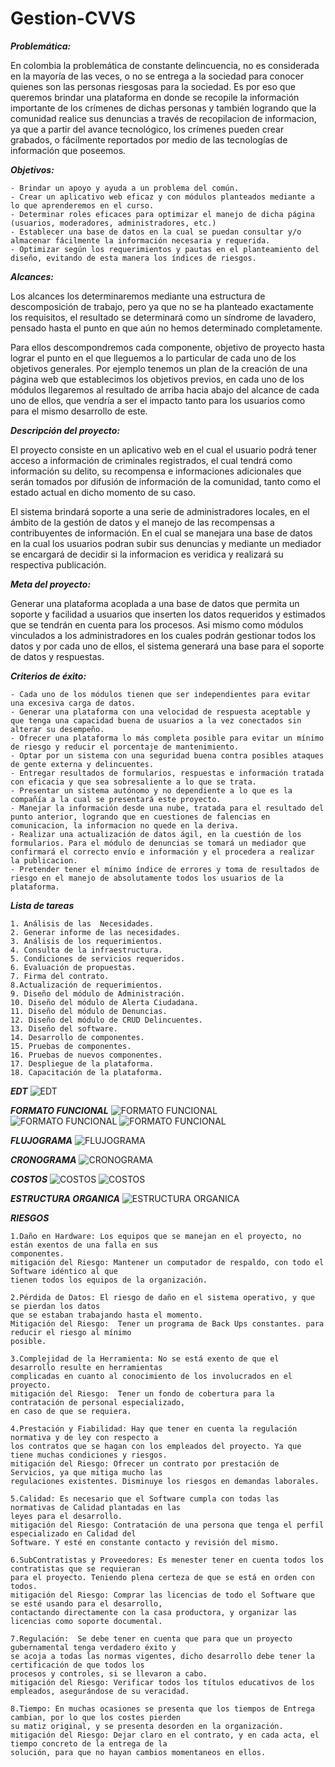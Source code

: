 # Gestion-CVVS

***Problemática:***

En colombia la problemática de constante delincuencia, no es considerada en la mayoría de las veces, o no se entrega a la sociedad para conocer quienes son las personas riesgosas para la sociedad. Es por eso que queremos brindar una plataforma en donde se recopile la información importante de los crímenes de dichas personas y también logrando que la comunidad realice sus denuncias a través de recopilacion de informacion, ya que a partir del avance tecnológico, los crímenes pueden crear grabados, o fácilmente reportados por medio de las tecnologías de información que poseemos.




***Objetivos:***
```plain
- Brindar un apoyo y ayuda a un problema del común.
- Crear un aplicativo web eficaz y con módulos planteados mediante a lo que aprenderemos en el curso.
- Determinar roles eficaces para optimizar el manejo de dicha página (usuarios, moderadores, administradores, etc.)
- Establecer una base de datos en la cual se puedan consultar y/o almacenar fácilmente la información necesaria y requerida.
- Optimizar según los requerimientos y pautas en el planteamiento del diseño, evitando de esta manera los índices de riesgos.
```

***Alcances:***

Los alcances los determinaremos mediante una estructura de descomposición de trabajo, pero ya que no se ha planteado exactamente los requisitos, el resultado se determinará como un síndrome de lavadero, pensado hasta el punto en que aún no hemos determinado completamente.

Para ellos descompondremos cada componente, objetivo de proyecto hasta lograr el punto en el que lleguemos a lo particular de cada uno de los objetivos generales. Por ejemplo tenemos un plan de la creación de una página web que establecimos los objetivos previos, en cada uno de los módulos llegaremos al resultado de arriba hacia abajo del alcance de cada uno de ellos, que vendría a ser el impacto tanto para los usuarios como para el mismo desarrollo de este. 

***Descripción del proyecto:***

El proyecto consiste en un aplicativo web en el cual el usuario podrá tener acceso a información de criminales registrados, el cual tendrá como información su delito, su recompensa e informaciones adicionales que serán tomados por difusión de información de la comunidad, tanto como el estado actual en dicho momento de su caso.

El sistema brindará soporte a una serie de administradores locales, en el ámbito de la gestión de datos y el manejo de las recompensas a contribuyentes de información. En el cual se manejara una base de datos en la cual los usuarios podran subir sus denuncias y mediante un mediador se encargará de decidir si la informacion es veridica y realizará su respectiva publicación.


***Meta del proyecto:***

Generar una plataforma acoplada a una base de datos que permita un soporte y facilidad a usuarios que inserten los datos requeridos y estimados que se tendrán en cuenta para los procesos. Asi mismo como módulos vinculados a los administradores en los cuales podrán gestionar todos los datos y por cada uno de ellos, el sistema generará una base para el soporte de datos y respuestas.

***Criterios de éxito:***
```plain
- Cada uno de los módulos tienen que ser independientes para evitar una excesiva carga de datos.
- Generar una plataforma con una velocidad de respuesta aceptable y que tenga una capacidad buena de usuarios a la vez conectados sin alterar su desempeño.
- Ofrecer una plataforma lo más completa posible para evitar un mínimo de riesgo y reducir el porcentaje de mantenimiento.
- Optar por un sistema con una seguridad buena contra posibles ataques de gente externa y delincuentes.
- Entregar resultados de formularios, respuestas e información tratada con eficacia y que sea sobresaliente a lo que se trata.
- Presentar un sistema autónomo y no dependiente a lo que es la compañía a la cual se presentará este proyecto.
- Manejar la información desde una nube, tratada para el resultado del punto anterior, logrando que en cuestiones de falencias en comunicacion, la informacion no quede en la deriva.
- Realizar una actualización de datos ágil, en la cuestión de los formularios. Para el módulo de denuncias se tomará un mediador que confirmará el correcto envío e información y el procedera a realizar la publicacion.
- Pretender tener el mínimo índice de errores y toma de resultados de riesgo en el manejo de absolutamente todos los usuarios de la plataforma.
```






***Lista de tareas***
```plain
1. Análisis de las  Necesidades.
2. Generar informe de las necesidades.
3. Análisis de los requerimientos.
4. Consulta de la infraestructura.
5. Condiciones de servicios requeridos.
6. Evaluación de propuestas.
7. Firma del contrato.
8.Actualización de requerimientos.
9. Diseño del módulo de Administración.
10. Diseño del módulo de Alerta Ciudadana.
11. Diseño del módulo de Denuncias.
12. Diseño del módulo de CRUD Delincuentes.
13. Diseño del software.
14. Desarrollo de componentes. 
15. Pruebas de componentes.
16. Pruebas de nuevos componentes.
17. Despliegue de la plataforma.
18. Capacitación de la plataforma.
```
***EDT***
![EDT](https://github.com/adrianga96/Gestion-CVVS/blob/master/EDT.png)

***FORMATO FUNCIONAL***
![FORMATO FUNCIONAL](https://github.com/adrianga96/Gestion-CVVS/blob/master/ff1.png)
![FORMATO FUNCIONAL](https://github.com/adrianga96/Gestion-CVVS/blob/master/ff2.png)
![FORMATO FUNCIONAL](https://github.com/adrianga96/Gestion-CVVS/blob/master/ff3.png)

***FLUJOGRAMA***
![FLUJOGRAMA](https://github.com/adrianga96/Gestion-CVVS/blob/master/flujo.png)

***CRONOGRAMA***
![CRONOGRAMA](https://github.com/adrianga96/Gestion-CVVS/blob/master/crono1.png)

***COSTOS***
![COSTOS](https://github.com/adrianga96/Gestion-CVVS/blob/master/cost1.png)
![COSTOS](https://github.com/adrianga96/Gestion-CVVS/blob/master/cost2.png)

***ESTRUCTURA ORGANICA***
![ESTRUCTURA ORGANICA](https://github.com/adrianga96/Gestion-CVVS/blob/master/est%20org.png)

***RIESGOS***
```plain
1.Daño en Hardware: Los equipos que se manejan en el proyecto, no están exentos de una falla en sus 
componentes. 
mitigación del Riesgo: Mantener un computador de respaldo, con todo el    Software idéntico al que 
tienen todos los equipos de la organización.

2.Pérdida de Datos: El riesgo de daño en el sistema operativo, y que se pierdan los datos 
que se estaban trabajando hasta el momento.
Mitigación del Riesgo:  Tener un programa de Back Ups constantes. para reducir el riesgo al mínimo 
posible.

3.Complejidad de la Herramienta: No se está exento de que el desarrollo resulte en herramientas 
complicadas en cuanto al conocimiento de los involucrados en el proyecto.
mitigación del Riesgo:  Tener un fondo de cobertura para la contratación de personal especializado, 
en caso de que se requiera.

4.Prestación y Fiabilidad: Hay que tener en cuenta la regulación normativa y de ley con respecto a 
los contratos que se hagan con los empleados del proyecto. Ya que tiene muchas condiciones y riesgos.
mitigación del Riesgo: Ofrecer un contrato por prestación de Servicios, ya que mitiga mucho las 
regulaciones existentes. Disminuye los riesgos en demandas laborales.

5.Calidad: Es necesario que el Software cumpla con todas las normativas de Calidad plantadas en las
leyes para el desarrollo.
mitigación del Riesgo: Contratación de una persona que tenga el perfil especializado en Calidad del 
Software. Y esté en constante contacto y revisión del mismo.

6.SubContratistas y Proveedores: Es menester tener en cuenta todos los contratistas que se requieran
para el proyecto. Teniendo plena certeza de que se está en orden con todos. 
mitigación del Riesgo: Comprar las licencias de todo el Software que se esté usando para el desarrollo,
contactando directamente con la casa productora, y organizar las licencias como soporte documental.

7.Regulación:  Se debe tener en cuenta que para que un proyecto gubernamental tenga verdadero éxito y 
se acoja a todas las normas vigentes, dicho desarrollo debe tener la certificación de que todos los 
procesos y controles, si se llevaron a cabo.
mitigación del Riesgo: Verificar todos los títulos educativos de los empleados, asegurándose de su veracidad.

8.Tiempo: En muchas ocasiones se presenta que los tiempos de Entrega cambian, por lo que los costes pierden 
su matiz original, y se presenta desorden en la organización.
mitigación del Riesgo: Dejar claro en el contrato, y en cada acta, el tiempo concreto de la entrega de la 
solución, para que no hayan cambios momentaneos en ellos. 
```
